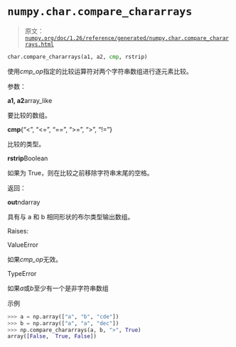 # `numpy.char.compare_chararrays`

> 原文：[`numpy.org/doc/1.26/reference/generated/numpy.char.compare_chararrays.html`](https://numpy.org/doc/1.26/reference/generated/numpy.char.compare_chararrays.html)

```py
char.compare_chararrays(a1, a2, cmp, rstrip)
```

使用*cmp_op*指定的比较运算符对两个字符串数组进行逐元素比较。

参数：

**a1, a2**array_like

要比较的数组。

**cmp**{“<”, “<=”, “==”, “>=”, “>”, “!=”}

比较的类型。

**rstrip**Boolean

如果为 True，则在比较之前移除字符串末尾的空格。

返回：

**out**ndarray

具有与 a 和 b 相同形状的布尔类型输出数组。

Raises:

ValueError

如果*cmp_op*无效。

TypeError

如果*a*或*b*至少有一个是非字符串数组

示例

```py
>>> a = np.array(["a", "b", "cde"])
>>> b = np.array(["a", "a", "dec"])
>>> np.compare_chararrays(a, b, ">", True)
array([False,  True, False]) 
```
